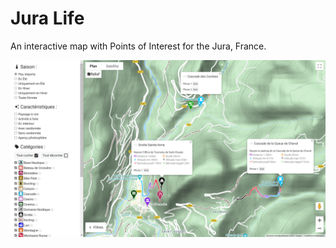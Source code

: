 # Jura Life

An interactive map with Points of Interest for the Jura, France.

![Jura Life Screenshot](https://raw.githubusercontent.com/Julien-Marcou/jura-life/main/screenshot.png)
